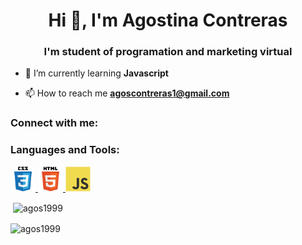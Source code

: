 <h1 align="center">Hi 👋, I'm Agostina Contreras</h1>
<h3 align="center">I'm student of programation and marketing virtual</h3>

- 🌱 I’m currently learning **Javascript**

- 📫 How to reach me **agoscontreras1@gmail.com**

<h3 align="left">Connect with me:</h3>
<p align="left">
</p>

<h3 align="left">Languages and Tools:</h3>
<p align="left"> <a href="https://www.w3schools.com/css/" target="_blank" rel="noreferrer"> <img src="https://raw.githubusercontent.com/devicons/devicon/master/icons/css3/css3-original-wordmark.svg" alt="css3" width="40" height="40"/> </a> <a href="https://www.w3.org/html/" target="_blank" rel="noreferrer"> <img src="https://raw.githubusercontent.com/devicons/devicon/master/icons/html5/html5-original-wordmark.svg" alt="html5" width="40" height="40"/> </a> <a href="https://developer.mozilla.org/en-US/docs/Web/JavaScript" target="_blank" rel="noreferrer"> <img src="https://raw.githubusercontent.com/devicons/devicon/master/icons/javascript/javascript-original.svg" alt="javascript" width="40" height="40"/> </a> </p>

<p>&nbsp;<img align="center" src="https://github-readme-stats.vercel.app/api?username=agos1999&show_icons=true&title_color=000000&text_color=000000&bg_color=e8a03b&locale=en" alt="agos1999" /></p>

<p><img align="center" src="https://github-readme-streak-stats.herokuapp.com/?user=agos1999&theme=default" alt="agos1999" /></p>
